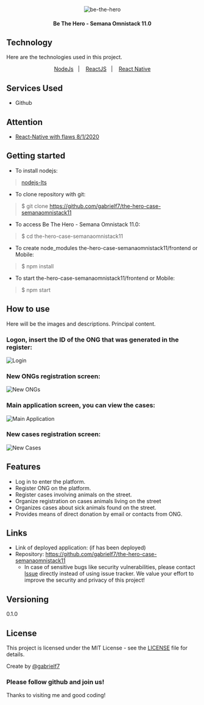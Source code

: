 <p align="center">
   <img alt="be-the-hero" src="https://github.com/gabrielf7/the-hero-case-semanaomnistack11/blob/master/frontend/src/assets/logo.svg" >
</p>

<h4 align="center">
  Be The Hero - Semana Omnistack 11.0
</h4>

## Technology 

Here are the technologies used in this project.

<p align="center">
  <a href="https://nodejs.org/en/download/">NodeJs</a>&nbsp;&nbsp;&nbsp;|&nbsp;&nbsp;&nbsp;
  <a href="https://pt-br.reactjs.org/">ReactJS</a>&nbsp;&nbsp;&nbsp;|&nbsp;&nbsp;&nbsp;
  <a href="https://reactnative.dev/">React Native</a>
</p>

## Services Used

* Github

## Attention

* [React-Native with flaws 8/1/2020](https://github.com/gabrielf7/the-hero-case-semanaomnistack11/blob/master/Attention.txt)

## Getting started

* To install nodejs:
>    [nodejs-lts](https://nodejs.org/en/download/)
* To clone repository with git:
>    $ git clone https://github.com/gabrielf7/the-hero-case-semanaomnistack11
* To access Be The Hero - Semana Omnistack 11.0:
>    $ cd the-hero-case-semanaomnistack11
* To create node_modules the-hero-case-semanaomnistack11/frontend or Mobile:
>    $ npm install
* To start the-hero-case-semanaomnistack11/frontend or Mobile:
>    $ npm start

## How to use
 
Here will be the images and descriptions. Principal content.
 
 ### Logon, insert the ID of the ONG that was generated in the register:
 ![Login](https://github.com/gabrielf7/the-hero-case-semanaomnistack11/blob/master/redme-files/be-the-Hero-logon.png)
 
 ### New ONGs registration screen:
 ![New ONGs](https://github.com/gabrielf7/the-hero-case-semanaomnistack11/blob/master/redme-files/be-the-Hero-register-new-ong.png)
 
 ### Main application screen, you can view the cases:
 ![Main Application](https://github.com/gabrielf7/the-hero-case-semanaomnistack11/blob/master/redme-files/be-the-Hero-main-page.png)
 
 ### New cases registration screen:
 ![New Cases](https://github.com/gabrielf7/the-hero-case-semanaomnistack11/blob/master/redme-files/be-the-Hero-register-new-case.png)
 
 
## Features
 
  - Log in to enter the platform.
  - Register ONG on the platform.
  - Register cases involving animals on the street.
  - Organize registration on cases animals living on the street
  - Organizes cases about sick animals found on the street.
  - Provides means of direct donation by email or contacts from ONG.
 
 
## Links
 
  - Link of deployed application: (if has been deployed)
  - Repository: https://github.com/gabrielf7/the-hero-case-semanaomnistack11
    - In case of sensitive bugs like security vulnerabilities, please contact
      [Issue](https://github.com/gabrielf7/the-hero-case-semanaomnistack11/issues) directly instead of using issue tracker. We value your effort
      to improve the security and privacy of this project!
 

## Versioning

0.1.0


## License

This project is licensed under the MIT License - see the [LICENSE](https://github.com/gabrielf7/the-hero-case-semanaomnistack11/blob/master/LICENSE) file for details.

Create by [@gabrielf7](https://github.com/gabrielf7)

### Please follow github and join us!
Thanks to visiting me and good coding!
